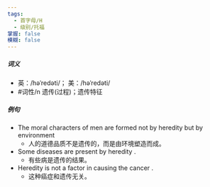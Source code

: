 ```yaml
---
tags:
  - 首字母/H
  - 级别/托福
掌握: false
模糊: false
---
```

##### 词义
- 英：/həˈredəti/； 美：/həˈredəti/
- #词性/n  遗传(过程)；遗传特征
##### 例句
- The moral characters of men are formed not by heredity but by environment
	- 人的道德品质不是遗传的，而是由环境塑造而成。
- Some diseases are present by heredity .
	- 有些病是遗传的结果。
- Heredity is not a factor in causing the cancer .
	- 这种癌症和遗传无关。
